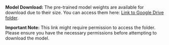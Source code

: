 **Model Download:** The pre-trained model weights are available for download due to their size. You can access them here: [Link to Google Drive folder](https://drive.google.com/drive/folders/1-1VXJY-6IWGJaKJBOsanx53Es_OX3w-a?usp=sharing).

**Important Note:** This link might require permission to access the folder. Please ensure you have the necessary permissions before attempting to download the model.